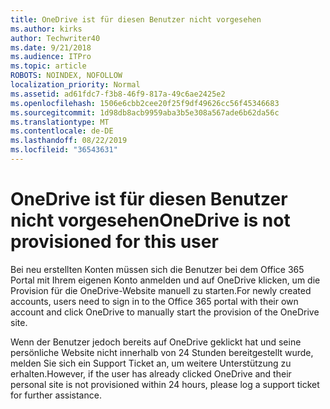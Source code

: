 ```yaml
---
title: OneDrive ist für diesen Benutzer nicht vorgesehen
ms.author: kirks
author: Techwriter40
ms.date: 9/21/2018
ms.audience: ITPro
ms.topic: article
ROBOTS: NOINDEX, NOFOLLOW
localization_priority: Normal
ms.assetid: ad61fdc7-f3b8-46f9-817a-49c6ae2425e2
ms.openlocfilehash: 1506e6cbb2cee20f25f9df49626cc56f45346683
ms.sourcegitcommit: 1d98db8acb9959aba3b5e308a567ade6b62da56c
ms.translationtype: MT
ms.contentlocale: de-DE
ms.lasthandoff: 08/22/2019
ms.locfileid: "36543631"
---
```

# <a name="onedrive-is-not-provisioned-for-this-user"></a><span data-ttu-id="ba079-102">OneDrive ist für diesen Benutzer nicht vorgesehen</span><span class="sxs-lookup"><span data-stu-id="ba079-102">OneDrive is not provisioned for this user</span></span>

<span data-ttu-id="ba079-103">Bei neu erstellten Konten müssen sich die Benutzer bei dem Office 365 Portal mit Ihrem eigenen Konto anmelden und auf OneDrive klicken, um die Provision für die OneDrive-Website manuell zu starten.</span><span class="sxs-lookup"><span data-stu-id="ba079-103">For newly created accounts, users need to sign in to the Office 365 portal with their own account and click OneDrive to manually start the provision of the OneDrive site.</span></span>
  
<span data-ttu-id="ba079-104">Wenn der Benutzer jedoch bereits auf OneDrive geklickt hat und seine persönliche Website nicht innerhalb von 24 Stunden bereitgestellt wurde, melden Sie sich ein Support Ticket an, um weitere Unterstützung zu erhalten.</span><span class="sxs-lookup"><span data-stu-id="ba079-104">However, if the user has already clicked OneDrive and their personal site is not provisioned within 24 hours, please log a support ticket for further assistance.</span></span>
  

